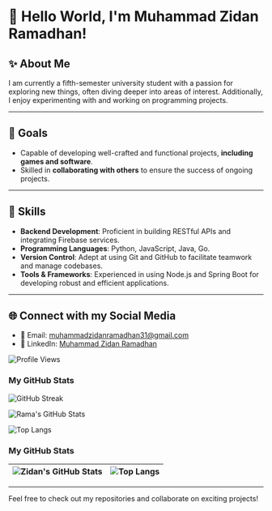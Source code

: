 # 👋 Hello World, I'm Muhammad Zidan Ramadhan!

## ✨ About Me

I am currently a fifth-semester university student with a passion for exploring new things, often diving deeper into areas of interest. Additionally, I enjoy experimenting with and working on programming projects.

---

## 🎯 Goals

- Capable of developing well-crafted and functional projects, **including games and software**.
- Skilled in **collaborating with others** to ensure the success of ongoing projects.

---

## 🔧 Skills

- **Backend Development**: Proficient in building RESTful APIs and integrating Firebase services.
- **Programming Languages**: Python, JavaScript, Java, Go.
- **Version Control**: Adept at using Git and GitHub to facilitate teamwork and manage codebases.
- **Tools & Frameworks**: Experienced in using Node.js and Spring Boot for developing robust and efficient applications.

---

## 🌐 Connect with my Social Media

- 📧 Email: muhammadzidanramadhan31@gmail.com
- 💼 LinkedIn: [Muhammad Zidan Ramadhan](https://www.linkedin.com/in/muhammad-zidan-ramadhan-47b9892a8/)

![Profile Views](https://komarev.com/ghpvc/?username=MuhammadZidanRamadhan&color=blue)

### My GitHub Stats
![GitHub Streak](https://github-readme-streak-stats.herokuapp.com?user=rama1581&theme=radical)


![Rama's GitHub Stats](https://github-readme-stats.vercel.app/api?username=rama1581&show_icons=true&theme=radical)


![Top Langs](https://github-readme-stats.vercel.app/api/top-langs/?username=rama1581&layout=compact&theme=radical)

### My GitHub Stats

| ![Zidan's GitHub Stats](https://github-readme-stats.vercel.app/api?username=rama1581&show_icons=true&theme=radical) | ![Top Langs](https://github-readme-stats.vercel.app/api/top-langs/?username=MuhammadZidanRamadhan&layout=compact&theme=radical) |
|-------------------------------------------------------------------------------------------------|------------------------------------------------------------------------------------|


---

Feel free to check out my repositories and collaborate on exciting projects!
